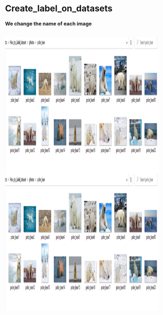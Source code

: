 # Create_label_on_datasets

### We change the name of each image 
<br />
  <img align="left" alt="image" src="https://github.com/HotuRam/Create_label_on_datasets/blob/main/after.png?raw=true" width="800" height="450" />
<br />
<br />
<br />
  <img align="left" alt="image" src="https://github.com/HotuRam/Create_label_on_datasets/blob/main/after.png?raw=true" width="800" height="450" />
<br />
<br />
